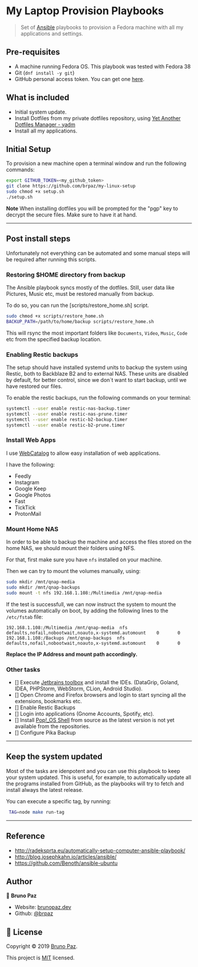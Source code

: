 # My Laptop Provision Playbooks

> Set of [Ansible](https://www.ansible.com/) playbooks to provision a Fedora machine with all my applications and settings.

## Pre-requisites

* A machine running Fedora OS. This playbook was tested with Fedora 38
* Git (`dnf install -y git`)
* GitHub personal access token. You can get one [here](https://github.com/settings/tokens).

## What is included

- Initial system update.
- Install Dotfiles from my private dotfiles repository, using [Yet Another Dotfiles Manager - yadm](https://yadm.io/)
- Install all my applications.


## Initial Setup

To provision a new machine open a terminal window and run the following commands:

```sh
export GITHUB_TOKEN=<my_github_token>
git clone https://github.com/brpaz/my-linux-setup
sudo chmod +x setup.sh
./setup.sh
```

**Note** When installing dotfiles you will be prompted for the "pgp" key to decrypt the secure files. Make sure to have it at hand.

---

## Post install steps

Unfortunately not everything can be automated and some manual steps will be required after running this scripts.

### Restoring $HOME directory from backup

The Ansible playbook syncs mostly of the dotfiles. Still, user data like Pictures, Music etc, must be restored manually from backup.

To do so, you can run the [scripts/restore_home.sh] script.

```bash
sudo chmod +x scripts/restore_home.sh
BACKUP_PATH=/path/to/home/backup scripts/restore_home.sh
```

This will rsync the most important folders like `Documents`, `Video`, `Music`, `Code` etc from the specified backup location.


### Enabling Restic backups

The setup should have installed systemd units to backup the system using Restic, both to Backblaze B2 and to external NAS. These units are disabled by default, for better control, since we don´t want to start backup, until we have restored our files.

To enable the restic backups, run the following commands on your terminal:

```bash
systemctl --user enable restic-nas-backup.timer
systemctl --user enable restic-nas-prune.timer
systemctl --user enable restic-b2-backup.timer
systemctl --user enable restic-b2-prune.timer
```

### Install Web Apps

I use [WebCatalog](https://webcatalog.io/webcatalog/) to allow easy installation of web applications.

I have the following:

- Feedly
- Instagram
- Google Keep
- Google Photos
- Fast
- TickTick
- ProtonMail

### Mount Home NAS

In order to be able to backup the machine and access the files stored on the home NAS, we should mount their folders using NFS.

For that, first make sure you have `nfs` installed on your machine.

Then we can try to mount the volumes manually, using:

```bash
sudo mkdir /mnt/qnap-media
sudo mkdir /mnt/qnap-backups
sudo mount -t nfs 192.168.1.108:/Multimedia /mnt/qnap-media
```

If the test is successfull, we can now instruct the system to mount the volumes automatically on boot, by adding the following lines to the `/etc/fstab` file:


```
192.168.1.108:/Multimedia /mnt/qnap-media  nfs      defaults,nofail,nobootwait,noauto,x-systemd.automount    0       0
192.168.1.108:/Backups /mnt/qnap-backups  nfs      defaults,nofail,nobootwait,noauto,x-systemd.automount    0       0
```

**Replace the IP Address and mount path accordingly.**

### Other tasks

* [] Execute [Jetbrains toolbox](https://www.jetbrains.com/toolbox-app/) and install the IDEs. (DataGrip, Goland, IDEA, PHPStorm, WebStorm, CLion, Android Studio).
* [] Open Chrome and Firefox browsers and login to start syncing all the extensions, bookmarks etc.
* [] Enable Restic Backups
* [] Login into applications (Gnome Accounts, Spotify, etc).
* [] Install [Pop!_OS Shell](https://github.com/pop-os/shell) from source as the latest version is not yet available from the repositories.
* [] Configure Pika Backup

---

## Keep the system updated

Most of the tasks are idenpotent and you can use this playbook to keep your system updated. This is useful, for example, to automatically update all the programs installed from GitHub, as the playbooks will try to fetch and install always the latest release.

You can execute a specific tag, by running:

```bash
 TAG=node make run-tag
```

---

## Reference

* http://radeksprta.eu/automatically-setup-computer-ansible-playbook/
* http://blog.josephkahn.io/articles/ansible/
* https://github.com/Benoth/ansible-ubuntu

## Author

👤 **Bruno Paz**

* Website: [brunopaz.dev](https://brunopaz.dev)
* Github: [@brpaz](https://github.com/brpaz)

## 📝 License

Copyright © 2019 [Bruno Paz](https://github.com/brpaz).

This project is [MIT](https://opensource.org/licenses/MIT) licensed.

